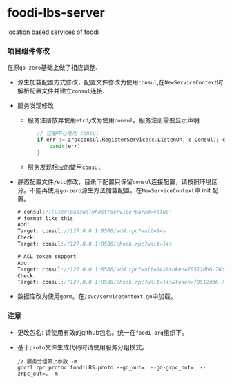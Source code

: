 # foodi-lbs-server

location based services of foodi


### 项目组件修改

在原`go-zero`基础上做了相应调整.

* 源生加载配置方式修改，配置文件修改为使用`consul`,在`NewServiceContext`时解析配置文件并建立`consul`连接.
* 服务发现修改
  * 服务注册放弃使用`etcd`,改为使用`consul`。服务注册需要显示声明
    ```go
       // 注册中心使用 consul
       if err := zrpcconsul.RegisterService(c.ListenOn, c.Consul); err != nil {
           panic(err)
       }
  
  * 服务发现相应的使用`consul`

* 静态配置文件`/etc`修改，目录下配置只保留`consul`连接配置，请按照环境区分。不能再使用`go-zero`源生方法加载配置。在`NewServiceContext`中 init 配置。
  ```go
  # consul://[user:passwd]@host/service?param=value'
  # format like this
  Add:
  Target: consul://127.0.0.1:8500/add.rpc?wait=14s
  Check:
  Target: consul://127.0.0.1:8500/check.rpc?wait=14s

  # ACL token support
  Add:
  Target: consul://127.0.0.1:8500/add.rpc?wait=14s&token=f0512db6-76d6-f25e-f344-a98cc3484d42
  Check:
  Target: consul://127.0.0.1:8500/check.rpc?wait=14s&token=f0512db6-76d6-f25e-f344-a98cc3484d42

* 数据库改为使用`gorm`。在`/svc/servicecontext.go`中加载。

### 注意

* 更改包名: 请使用有效的github包名。统一在`foodi-org`组织下。
* 基于`proto`文件生成代码时请使用服务分组模式。

  ```shell
  // 服务分组带上参数 -m
  goctl rpc protoc foodiLBS.proto --go_out=. --go-grpc_out=. --zrpc_out=. -m
  ```
